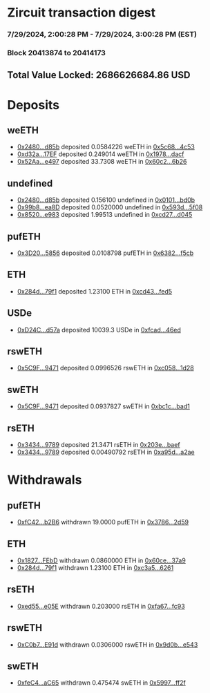 # Zircuit transaction digest
### 7/29/2024, 2:00:28 PM - 7/29/2024, 3:00:28 PM (EST)
### Block 20413874 to 20414173

## Total Value Locked: 2686626684.86 USD

# Deposits
## weETH
- [0x2480...d85b](https://etherscan.io/address/0x24804455569BD036796E7Bd21ef15c57A313d85b) deposited 0.0584226 weETH in [0x5c68...4c53](https://etherscan.io/tx/0x24804455569BD036796E7Bd21ef15c57A313d85b)
- [0xd32a...17EF](https://etherscan.io/address/0xd32a93865e3DAA9Cc3Bf765cC7bd659Cc1DD17EF) deposited 0.249014 weETH in [0x1978...dacf](https://etherscan.io/tx/0xd32a93865e3DAA9Cc3Bf765cC7bd659Cc1DD17EF)
- [0x52Aa...e497](https://etherscan.io/address/0x52Aa899454998Be5b000Ad077a46Bbe360F4e497) deposited 33.7308 weETH in [0x60c2...6b26](https://etherscan.io/tx/0x52Aa899454998Be5b000Ad077a46Bbe360F4e497)
## undefined
- [0x2480...d85b](https://etherscan.io/address/0x24804455569BD036796E7Bd21ef15c57A313d85b) deposited 0.156100 undefined in [0x0101...bd0b](https://etherscan.io/tx/0x24804455569BD036796E7Bd21ef15c57A313d85b)
- [0x99b8...ea8D](https://etherscan.io/address/0x99b8F70C2253b9a90Aa2e25251F3C5b175cfea8D) deposited 0.0520000 undefined in [0x593d...5f08](https://etherscan.io/tx/0x99b8F70C2253b9a90Aa2e25251F3C5b175cfea8D)
- [0x8520...e983](https://etherscan.io/address/0x8520Feed7CdC4905b7B5C3986b19642A456ce983) deposited 1.99513 undefined in [0xcd27...d045](https://etherscan.io/tx/0x8520Feed7CdC4905b7B5C3986b19642A456ce983)
## pufETH
- [0x3D20...5856](https://etherscan.io/address/0x3D20ec903c21Cf76565396BAe6cb43B6BA545856) deposited 0.0108798 pufETH in [0x6382...f5cb](https://etherscan.io/tx/0x3D20ec903c21Cf76565396BAe6cb43B6BA545856)
## ETH
- [0x284d...79f1](https://etherscan.io/address/0x284d7D2A60345350D166FDd1f396C0051B4579f1) deposited 1.23100 ETH in [0xcd43...fed5](https://etherscan.io/tx/0x284d7D2A60345350D166FDd1f396C0051B4579f1)
## USDe
- [0xD24C...d57a](https://etherscan.io/address/0xD24Cfe2d0fa81369ca6291c28ac5426e16B6d57a) deposited 10039.3 USDe in [0xfcad...46ed](https://etherscan.io/tx/0xD24Cfe2d0fa81369ca6291c28ac5426e16B6d57a)
## rswETH
- [0x5C9F...9471](https://etherscan.io/address/0x5C9FEF9f22fF4941B203Eb403F1Cfd5013429471) deposited 0.0996526 rswETH in [0xc058...1d28](https://etherscan.io/tx/0x5C9FEF9f22fF4941B203Eb403F1Cfd5013429471)
## swETH
- [0x5C9F...9471](https://etherscan.io/address/0x5C9FEF9f22fF4941B203Eb403F1Cfd5013429471) deposited 0.0937827 swETH in [0xbc1c...bad1](https://etherscan.io/tx/0x5C9FEF9f22fF4941B203Eb403F1Cfd5013429471)
## rsETH
- [0x3434...9789](https://etherscan.io/address/0x34349c5569e7B846c3558961552D2202760A9789) deposited 21.3471 rsETH in [0x203e...baef](https://etherscan.io/tx/0x34349c5569e7B846c3558961552D2202760A9789)
- [0x3434...9789](https://etherscan.io/address/0x34349c5569e7B846c3558961552D2202760A9789) deposited 0.00490792 rsETH in [0xa95d...a2ae](https://etherscan.io/tx/0x34349c5569e7B846c3558961552D2202760A9789)
# Withdrawals
## pufETH
- [0xfC42...b2B6](https://etherscan.io/address/0xfC428C8887Bd0F49d636FC7CC599fFe21a1fb2B6) withdrawn 19.0000 pufETH in [0x3786...2d59](https://etherscan.io/tx/0xfC428C8887Bd0F49d636FC7CC599fFe21a1fb2B6)
## ETH
- [0x1827...FEbD](https://etherscan.io/address/0x18277669C9843156c3910549672000a5102dFEbD) withdrawn 0.0860000 ETH in [0x60ce...37a9](https://etherscan.io/tx/0x18277669C9843156c3910549672000a5102dFEbD)
- [0x284d...79f1](https://etherscan.io/address/0x284d7D2A60345350D166FDd1f396C0051B4579f1) withdrawn 1.23100 ETH in [0xc3a5...6261](https://etherscan.io/tx/0x284d7D2A60345350D166FDd1f396C0051B4579f1)
## rsETH
- [0xed55...e05E](https://etherscan.io/address/0xed55aCaB5cCb0217c8F09bB2a9eAf5b15BAEe05E) withdrawn 0.203000 rsETH in [0xfa67...fc93](https://etherscan.io/tx/0xed55aCaB5cCb0217c8F09bB2a9eAf5b15BAEe05E)
## rswETH
- [0xC0b7...E91d](https://etherscan.io/address/0xC0b7aaeb8697E5b7627c34d99aC61b8F3A3DE91d) withdrawn 0.0306000 rswETH in [0x9d0b...e543](https://etherscan.io/tx/0xC0b7aaeb8697E5b7627c34d99aC61b8F3A3DE91d)
## swETH
- [0xfeC4...aC65](https://etherscan.io/address/0xfeC47065A5203EaA29038DA1EaDC07bB4d18aC65) withdrawn 0.475474 swETH in [0x5997...ff2f](https://etherscan.io/tx/0xfeC47065A5203EaA29038DA1EaDC07bB4d18aC65)
